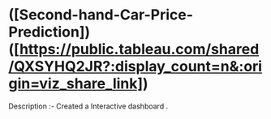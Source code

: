 # ([Second-hand-Car-Price-Prediction]) ([https://public.tableau.com/shared/QXSYHQ2JR?:display_count=n&:origin=viz_share_link])
Description :- Created a Interactive dashboard .
